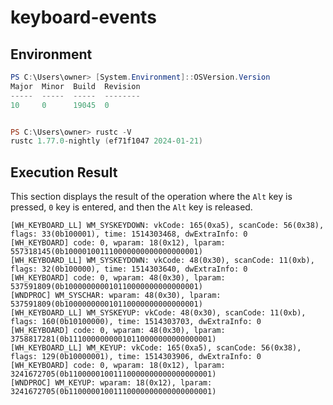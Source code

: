 # keyboard-events

## Environment

```powershell
PS C:\Users\owner> [System.Environment]::OSVersion.Version
Major  Minor  Build  Revision
-----  -----  -----  --------
10     0      19045  0


PS C:\Users\owner> rustc -V
rustc 1.77.0-nightly (ef71f1047 2024-01-21)
```

## Execution Result

This section displays the result of the operation where the `Alt` key is pressed, `0` key is entered, and then the `Alt` key is released.

```text
[WH_KEYBOARD_LL] WM_SYSKEYDOWN: vkCode: 165(0xa5), scanCode: 56(0x38), flags: 33(0b100001), time: 1514303468, dwExtraInfo: 0
[WH_KEYBOARD] code: 0, wparam: 18(0x12), lparam: 557318145(0b100001001110000000000000000001)
[WH_KEYBOARD_LL] WM_SYSKEYDOWN: vkCode: 48(0x30), scanCode: 11(0xb), flags: 32(0b100000), time: 1514303640, dwExtraInfo: 0
[WH_KEYBOARD] code: 0, wparam: 48(0x30), lparam: 537591809(0b100000000010110000000000000001)
[WNDPROC] WM_SYSCHAR: wparam: 48(0x30), lparam: 537591809(0b100000000010110000000000000001)
[WH_KEYBOARD_LL] WM_SYSKEYUP: vkCode: 48(0x30), scanCode: 11(0xb), flags: 160(0b10100000), time: 1514303703, dwExtraInfo: 0
[WH_KEYBOARD] code: 0, wparam: 48(0x30), lparam: 3758817281(0b11100000000010110000000000000001)
[WH_KEYBOARD_LL] WM_KEYUP: vkCode: 165(0xa5), scanCode: 56(0x38), flags: 129(0b10000001), time: 1514303906, dwExtraInfo: 0
[WH_KEYBOARD] code: 0, wparam: 18(0x12), lparam: 3241672705(0b11000001001110000000000000000001)
[WNDPROC] WM_KEYUP: wparam: 18(0x12), lparam: 3241672705(0b11000001001110000000000000000001)
```
